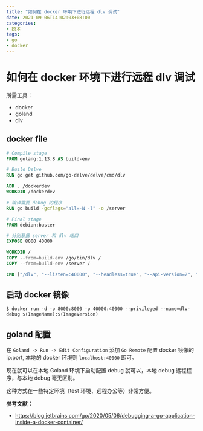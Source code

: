 ```yaml
---
title: "如何在 docker 环境下进行远程 dlv 调试"
date: 2021-09-06T14:02:03+08:00
categories:
- 技术
tags:
- go
- docker
---
```

# 如何在 docker 环境下进行远程 dlv 调试

所需工具：
- docker
- goland
- dlv

## docker file

```dockerfile
# Compile stage
FROM golang:1.13.8 AS build-env

# Build Delve
RUN go get github.com/go-delve/delve/cmd/dlv

ADD . /dockerdev
WORKDIR /dockerdev

# 编译需要 debug 的程序
RUN go build -gcflags="all=-N -l" -o /server

# Final stage
FROM debian:buster

# 分别暴露 server 和 dlv 端口
EXPOSE 8000 40000

WORKDIR /
COPY --from=build-env /go/bin/dlv /
COPY --from=build-env /server /

CMD ["/dlv", "--listen=:40000", "--headless=true", "--api-version=2", "--accept-multiclient", "exec", "/server"]
```

## 启动 docker 镜像

```shell
$ docker run -d -p 8000:8000 -p 40000:40000 --privileged --name=dlv-debug $(ImageName):$(ImageVersion)
```

## goland 配置

在 `Goland -> Run -> Edit Configuration` 添加 `Go Remote` 配置 docker 镜像的 ip:port, 本地的 docker 环境则 `localhost:40000` 即可。

现在就可以在本地 Goland 环境下启动配置 debug 就可以，本地 debug 远程程序，与本地 debug 毫无区别。

这种方式在一些特定环境（test 环境、远程办公等）非常方便。

**参考文献：**
- https://blog.jetbrains.com/go/2020/05/06/debugging-a-go-application-inside-a-docker-container/
